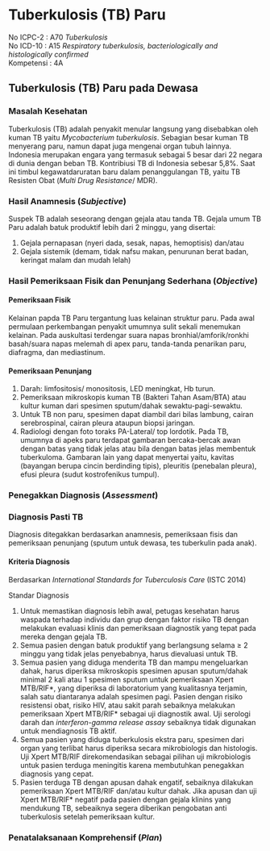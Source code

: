 # Tuberkulosis (TB) Paru

No ICPC-2	: A70 *Tuberkulosis*  
No ICD-10	: A15 *Respiratory tuberkulosis, bacteriologically and
histologically confirmed*  
Kompetensi	: 4A

## Tuberkulosis (TB) Paru pada Dewasa

### Masalah Kesehatan

Tuberkulosis (TB) adalah penyakit menular langsung yang disebabkan oleh kuman
TB yaitu *Mycobacterium tuberkulosis*. Sebagian besar kuman TB menyerang paru,
namun dapat juga mengenai organ tubuh lainnya. Indonesia merupakan engara yang
termasuk sebagai 5 besar dari 22 negara di dunia dengan beban TB. Kontribiusi
TB di Indonesia sebesar 5,8%. Saat ini timbul kegawatdaruratan baru dalam
penanggulangan TB, yaitu TB Resisten Obat (*Multi Drug Resistance*/ MDR).

### Hasil Anamnesis (*Subjective*)

Suspek TB adalah seseorang dengan gejala atau tanda TB. Gejala umum TB Paru adalah batuk produktif lebih dari 2 minggu, yang disertai:

1. Gejala pernapasan (nyeri dada, sesak, napas, hemoptisis) dan/atau
2. Gejala sistemik (demam, tidak nafsu makan, penurunan berat badan, keringat
   malam dan mudah lelah) 

### Hasil Pemeriksaan Fisik dan Penunjang Sederhana (*Objective*)

#### Pemeriksaan Fisik

Kelainan papda TB Paru tergantung luas kelainan struktur paru. Pada awal
permulaan perkembangan penyakit umumnya sulit sekali menemukan kelainan. Pada
auskultasi terdengar suara napas bronhial/amforik/ronkhi basah/suara napas
melemah di apex paru, tanda-tanda penarikan paru, diafragma, dan mediastinum.

#### Pemeriksaan Penunjang

1. Darah: limfositosis/ monositosis, LED meningkat, Hb turun.
2. Pemeriksaan mikroskopis kuman TB (Bakteri Tahan Asam/BTA) atau kultur kuman
   dari spesimen sputum/dahak sewaktu-pagi-sewaktu.
3. Untuk TB non paru, spesimen dapat diambil dari bilas lambung, cairan
   serebrospinal, cairan pleura ataupun biopsi jaringan.
4. Radiologi dengan foto toraks PA-Lateral/ top lordotik. Pada TB, umumnya di apeks paru terdapat gambaran bercaka-bercak awan dengan batas yang tidak jelas atau bila dengan batas jelas membentuk tuberkuloma. Gambaran lain yang dapat menyertai yaitu, kavitas (bayangan berupa cincin berdinding tipis), pleuritis (penebalan pleura), efusi pleura (sudut kostrofenikus tumpul).

### Penegakkan Diagnosis (*Assessment*)

### Diagnosis Pasti TB

Diagnosis ditegakkan berdasarkan anamnesis, pemeriksaan fisis dan pemeriksaan
penunjang (sputum untuk dewasa, tes tuberkulin pada anak).

#### Kriteria Diagnosis

Berdasarkan *International Standards for Tuberculosis Care* (ISTC 2014)

Standar Diagnosis

1. Untuk memastikan diagnosis lebih awal, petugas kesehatan harus waspada
   terhadap individu dan grup dengan faktor risiko TB dengan melakukan evaluasi
   klinis dan pemeriksaan diagnostik yang tepat pada mereka dengan gejala TB.
2. Semua pasien dengan batuk produktif yang berlangsung selama $\geq$ 2 minggu
   yang tidak jelas penyebabnya, harus dievaluasi untuk TB.
3. Semua pasien yang diduga menderita TB dan mampu mengeluarkan dahak, harus
   diperiksa mikroskopis spesimen apusan sputum/dahak minimal 2 kali atau
   1 spesimen sputum untuk pemeriksaan Xpert MTB/RIF*, yang diperiksa di
   laboratorium yang kualitasnya terjamin, salah satu diantaranya adalah
   spesimen pagi. Pasien dengan risiko resistensi obat, risiko HIV, atau sakit
   parah sebaiknya melakukan pemeriksaan Xpert MTB/RIF* sebagai uji diagnostik
   awal. Uji serologi darah dan *interferon-gamma release assay* sebaiknya
   tidak digunakan untuk mendiagnosis TB aktif.
4. Semua pasien yang diduga tuberkulosis ekstra paru, spesimen dari organ yang
   terlibat harus diperiksa secara mikrobiologis dan histologis. Uji Xpert
   MTB/RIF direkomendasikan sebagai pilihan uji mikrobiologis untuk pasien
   terduga meningitis karena membutuhkan penegakkan diagnosis yang cepat.
5. Pasien terduga TB dengan apusan dahak engatif, sebaiknya dilakukan
   pemeriksaan Xpert MTB/RIF dan/atau kultur dahak. Jika apusan dan uji Xpert
   MTB/RIF* negatif pada pasien dengan gejala klinins yang mendukung TB,
   sebeaiknya segera diberikan pengobatan anti tuberkulosis setelah pemeriksaan
   kultur.

### Penatalaksanaan Komprehensif (*Plan*)



